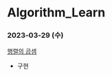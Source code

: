 # Algorithm_Learn
### 2023-03-29 (수)
[행렬의 곱셈](https://school.programmers.co.kr/learn/courses/30/lessons/12949)
- 구현

